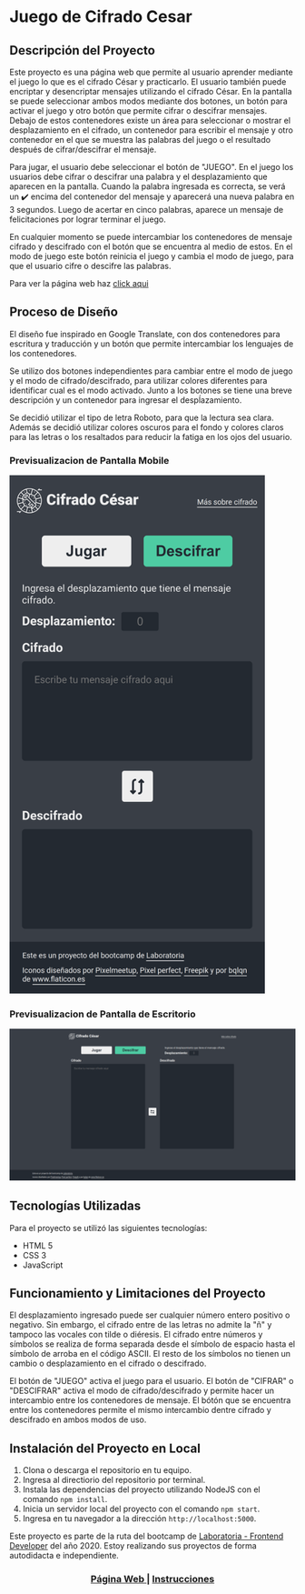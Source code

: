 # Juego de Cifrado Cesar

## Descripción del Proyecto

Este proyecto es una página web que permite al usuario aprender mediante el juego lo que es el cifrado César y practicarlo. El usuario también puede encriptar y desencriptar mensajes utilizando el cifrado César. En la pantalla se puede seleccionar ambos modos mediante dos botones, un botón para activar el juego y otro botón que permite cifrar o descifrar mensajes. Debajo de estos contenedores existe un área para seleccionar o mostrar el desplazamiento en el cifrado, un contenedor para escribir el mensaje y otro contenedor en el que se muestra las palabras del juego o el resultado después de cifrar/descifrar el mensaje.

Para jugar, el usuario debe seleccionar el botón de "JUEGO". En el juego los usuarios debe cifrar o descifrar una palabra y el desplazamiento que aparecen en la pantalla. Cuando la palabra ingresada es correcta, se verá un :heavy_check_mark: encima del contenedor del mensaje y aparecerá una nueva palabra en 3 segundos. Luego de acertar en cinco palabras, aparece un mensaje de felicitaciones por lograr terminar el juego.

En cualquier momento se puede intercambiar los contenedores de mensaje cifrado y descifrado con el botón que se encuentra al medio de estos. En el modo de juego este botón reinicia el juego y cambia el modo de juego, para que el usuario cifre o descifre las palabras.

Para ver la página web haz [click aqui](https://rodrigojgq.github.io/cesar-cipher-game/)

## Proceso de Diseño

El diseño fue inspirado en Google Translate, con dos contenedores para escritura y traducción y un botón que permite intercambiar los lenguajes de los contenedores.

Se utilizo dos botones independientes para cambiar entre el modo de juego y el modo de cifrado/descifrado, para utilizar colores diferentes para identificar cual es el modo activado. Junto a los botones se tiene una breve descripción y un contenedor para ingresar el despĺazamiento.

Se decidió utilizar el tipo de letra Roboto, para que la lectura sea clara. Además se decidió utilizar colores oscuros para el fondo y colores claros para las letras o los resaltados para reducir la fatiga en los ojos del usuario.

### Previsualizacion de Pantalla Mobile

<img src="./src/assets/img/preview-mobile.png" width="450px">

### Previsualizacion de Pantalla de Escritorio

![image](/src/assets/img/preview-desktop.png)

## Tecnologías Utilizadas

Para el proyecto se utilizó las siguientes tecnologías:

* HTML 5
* CSS 3
* JavaScript

## Funcionamiento y Limitaciones del Proyecto

El desplazamiento ingresado puede ser cualquier número entero positivo o negativo. Sin embargo, el cifrado entre de las letras no admite la "ñ" y tampoco las vocales con tilde o diéresis.
El cifrado entre números y símbolos se realiza de forma separada desde el símbolo de espacio hasta el símbolo de arroba en el código ASCII. El resto de los símbolos no tienen un cambio o desplazamiento en el cifrado o descifrado.

El botón de "JUEGO" activa el juego para el usuario. El botón de "CIFRAR" o "DESCIFRAR" activa el modo de cifrado/descifrado y permite hacer un intercambio entre los contenedores de mensaje. El bótón que se encuentra entre los contenedores permite el mismo intercambio dentre cifrado y descifrado en ambos modos de uso.

## Instalación del Proyecto en Local

1. Clona o descarga el repositorio en tu equipo.
2. Ingresa al directiorio del repositorio por terminal.
3. Instala las dependencias del proyecto utilizando NodeJS con el comando `npm install`.
4. Inicia un servidor local del proyecto con el comando `npm start`.
5. Ingresa en tu navegador a la dirección `http://localhost:5000`.

Este proyecto es parte de la ruta del bootcamp de [Laboratoria - Frontend Developer](https://www.laboratoria.la/) del año 2020. Estoy realizando sus proyectos de forma autodidacta e independiente.

<div align="center">
  <h3>
    <a href="https://rodrigojgq.github.io/cesar-cipher-game/">
      Página Web
    </a>
    <span> | </span>
    <a href="https://github.com/Laboratoria/BOG002-cipher">
      Instrucciones
    </a>
  </h3>
</div>

